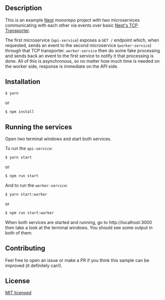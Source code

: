## Description

This is an example [Nest](https://github.com/nestjs/nest) monorepo project with two microservices communicating with each other via events over basic [Nest's TCP Transporter](https://docs.nestjs.com/microservices/basics).

The first microservice (`api-service`) exposes a `GET /` endpoint which, when requested, sends an event to the second microservice (`worker-service`) through that TCP transporter. `worker-service` then do some fake processing and sends back an event to the first service to notify it that processing is done. All of this is asynchronous, so no matter how much time is needed on the worker side, response is immediate on the API side.

## Installation

```bash
$ yarn
```

or

```bash
$ npm install
```

## Running the services
Open two terminal windows and start both services.

To run the `api-service`:
```bash
$ yarn start
```
or
```bash
$ npm run start
```

And to run the `worker-service`:
```bash
$ yarn start:worker
```
or
```bash
$ npm run start:worker
```
When both services are started and running, go to http://localhost:3000 then take a look at the terminal windows. You should see some output in both of them.

## Contributing
Feel free to open an issue or make a PR if you think this sample can be improved (it definitely can!).

## License

[MIT licensed](LICENSE)
